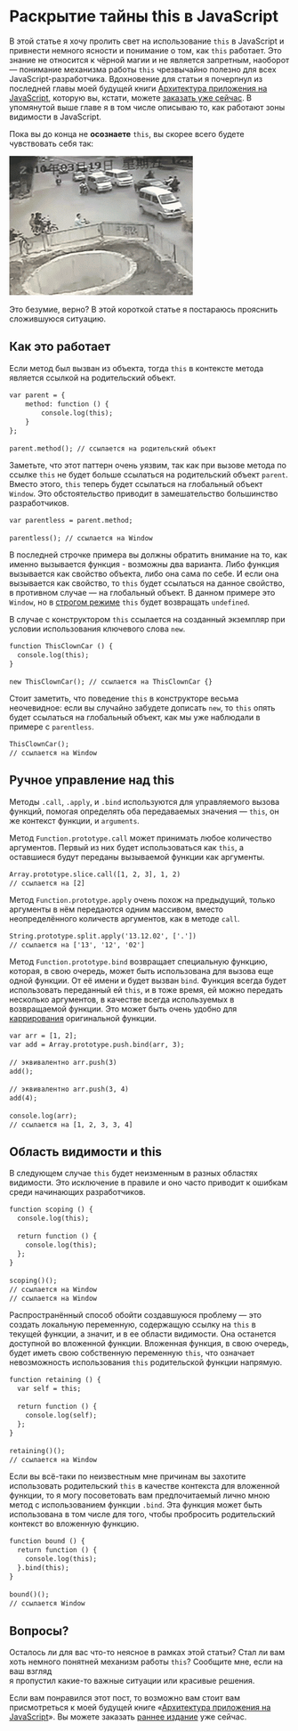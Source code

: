 # Раскрытие тайны this в JavaScript

В этой статье я хочу пролить свет на использование `this` в JavaScript и 
привнести немного ясности и понимание о том, как `this` работает. Это знание 
не относится к чёрной магии и не является запретным, наоборот — понимание 
механизма работы `this` чрезвычайно полезно для всех JavaScript-разработчика.
Вдохновение для статьи я почерпнул из последней главы моей будущей книги 
[Архитектура приложения на JavaScript][2], которую вы, кстати, можете 
[заказать уже сейчас][3]. В упомянутой выше главе я в том числе описываю то, 
как работают зоны видимости в JavaScript.

Пока вы до конца не **осознаете** `this`, вы скорее всего будете чувствовать 
себя так:

![Хаос][4]

Это безумие, верно? В этой короткой статье я постараюсь прояснить сложившуюся 
ситуацию.

## Как это работает

Если метод был вызван из объекта, тогда `this` в контексте метода является 
ссылкой на родительский объект.

    var parent = {
        method: function () {
            console.log(this);
        }
    };
    
    parent.method(); // ссылается на родительский объект

Заметьте, что этот паттерн очень уязвим, так как при вызове метода по ссылке 
`this` не будет больше ссылаться на родительский объект `parent`. Вместо
этого, `this` теперь будет ссылаться на глобальный объект `Window`. 
Это обстоятельство приводит в замешательство большинство разработчиков.

    var parentless = parent.method;
    
    parentless(); // ссылается на Window

В последней строчке примера вы должны обратить внимание на то, как именно 
вызывается функция - возможны два варианта. Либо функция вызывается как 
свойство объекта, либо она сама по себе. И если она вызывается как свойство, 
то `this` будет ссылаться на данное свойство, в противном случае — на 
глобальный объект. В данном примере это `Window`, но в [строгом режиме][5] 
`this` будет возвращать `undefined`.

В случае с конструктором `this` ссылается на созданный экземпляр при условии
использования ключевого слова `new`.

    function ThisClownCar () {
      console.log(this);
    }
    
    new ThisClownCar(); // ссылается на ThisClownCar {}

Стоит заметить, что поведение `this` в конструкторе весьма неочевидное: если 
вы случайно забудете дописать `new`, то `this` опять будет ссылаться на 
глобальный объект, как мы уже наблюдали в примере с `parentless`.

    ThisClownCar();
    // ссылается на Window


## Ручное управление над this

Методы `.call`, `.apply`, и `.bind` используются для управляемого вызова 
функций, помогая определять оба передаваемых значения — `this`, он же контекст 
функции, и `arguments`.

Метод `Function.prototype.call` может принимать любое количество аргументов. 
Первый из них будет использоваться как `this`, а оставшиеся будут переданы 
вызываемой функции как аргументы.

    Array.prototype.slice.call([1, 2, 3], 1, 2)
    // ссылается на [2]

Метод `Function.prototype.apply` очень похож на предыдущий, только аргументы в 
нём передаются одним массивом, вместо неопределённого количеств аргументов, 
как в методе `call`.

    String.prototype.split.apply('13.12.02', ['.'])
    // ссылается на ['13', '12', '02']

Метод `Function.prototype.bind` возвращает специальную функцию, которая, в 
свою очередь, может быть использована для вызова еще одной функции. От её 
имени и будет вызван `bind`. Функция всегда будет использовать переданный ей 
`this`, и в тоже время, ей можно передать несколько аргументов, в качестве 
всегда используемых  в возвращаемой функции. Это может быть очень удобно для 
[каррирования][6] оригинальной функции.

    var arr = [1, 2];
    var add = Array.prototype.push.bind(arr, 3);
    
    // эквивалентно arr.push(3)
    add();
    
    // эквивалентно arr.push(3, 4)
    add(4);
    
    console.log(arr);
    // ссылается на [1, 2, 3, 3, 4]


## Область видимости и this

В следующем случае `this` будет неизменным в разных областях видимости. Это
исключение в правиле и оно часто приводит к ошибкам среди начинающих 
разработчиков. 

    function scoping () {
      console.log(this);
    
      return function () {
        console.log(this);
      };
    }
    
    scoping()();
    // ссылается на Window
    // ссылается на Window

Распространённый способ обойти создавшуюся проблему — это создать локальную
переменную, содержащую ссылку на `this` в текущей функции, а значит, и в ее 
области видимости. Она останется доступной во вложенной функции. Вложенная 
функция, в свою очередь, будет иметь свою собственную переменную `this`, что 
означает невозможность использования `this` родительской функции напрямую.

    function retaining () {
      var self = this;
    
      return function () {
        console.log(self);
      };
    }
    
    retaining()();
    // ссылается на Window

Если вы всё-таки по неизвестным мне причинам вы захотите использовать 
родительский `this` в качестве контекста для вложенной функции, то 
я могу посоветовать вам предпочитаемый лично мною метод с использованием 
функции `.bind`. Эта функция может быть использована в том числе для того, 
чтобы пробросить родительский контекст во вложенную функцию.

    function bound () {
      return function () {
        console.log(this);
      }.bind(this);
    }
    
    bound()();
    // ссылается Window

## Вопросы?

Осталось ли для вас что-то неясное в рамках этой статьи? Стал ли вам хоть 
немного понятней механизм работы `this`? Сообщите мне, если на ваш взгляд  
я пропустил какие-то важные ситуации или красивые решения.

Если вам понравился этот пост, то возможно вам стоит вам присмотреться к моей
будущей книге «[Архитектура приложения на JavaScript][2]». Вы можете заказать 
[раннее издание][3] уже сейчас.

[1]: http://flippinawesome.org/authors/nicolas-bevacqua
[2]: http://bevacqua.io/buildfirst "JavaScript Application Design: A Build First Approach"
[3]: http://bevacqua.io/bf/book
[4]: img/chaos.gif
[5]: https://developer.mozilla.org/en-US/docs/Web/JavaScript/Reference/Functions_and_function_scope/Strict_mode "Strict mode explained on MDN"
[6]: http://ru.wikipedia.org/wiki/Каррирование "Каррирование на Wikipedia"
